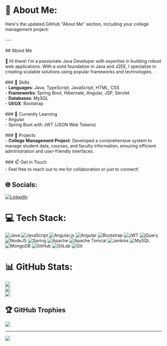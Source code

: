 # 💫 About Me:
Here's the updated GitHub "About Me" section, including your college management project:<br><br>---<br><br>## About Me<br><br>👋 Hi there! I'm a passionate Java Developer with expertise in building robust web applications. With a solid foundation in Java and J2EE, I specialize in creating scalable solutions using popular frameworks and technologies.<br><br>### 🔧 Skills<br>- **Languages**: Java, TypeScript, JavaScript, HTML, CSS<br>- **Frameworks**: Spring Boot, Hibernate, Angular, JSP, Servlet<br>- **Databases**: MySQL<br>- **UI/UX**: Bootstrap<br><br>### 🌱 Currently Learning<br>- Angular<br>- Spring Boot with JWT (JSON Web Tokens)<br><br>### 💼 Projects<br>- **College Management Project**: Developed a comprehensive system to manage student data, courses, and faculty information, ensuring efficient administration and user-friendly interfaces.<br><br>### 📫 Get in Touch<br>- Feel free to reach out to me for collaboration or just to connect!


## 🌐 Socials:
[![LinkedIn](https://img.shields.io/badge/LinkedIn-%230077B5.svg?logo=linkedin&logoColor=white)](https://linkedin.com/in/https://in.linkedin.com/) 

# 💻 Tech Stack:
![Java](https://img.shields.io/badge/java-%23ED8B00.svg?style=for-the-badge&logo=openjdk&logoColor=white) ![JavaScript](https://img.shields.io/badge/javascript-%23323330.svg?style=for-the-badge&logo=javascript&logoColor=%23F7DF1E) ![Angular.js](https://img.shields.io/badge/angular.js-%23E23237.svg?style=for-the-badge&logo=angularjs&logoColor=white) ![Angular](https://img.shields.io/badge/angular-%23DD0031.svg?style=for-the-badge&logo=angular&logoColor=white) ![Bootstrap](https://img.shields.io/badge/bootstrap-%238511FA.svg?style=for-the-badge&logo=bootstrap&logoColor=white) ![JWT](https://img.shields.io/badge/JWT-black?style=for-the-badge&logo=JSON%20web%20tokens) ![jQuery](https://img.shields.io/badge/jquery-%230769AD.svg?style=for-the-badge&logo=jquery&logoColor=white) ![NodeJS](https://img.shields.io/badge/node.js-6DA55F?style=for-the-badge&logo=node.js&logoColor=white) ![Spring](https://img.shields.io/badge/spring-%236DB33F.svg?style=for-the-badge&logo=spring&logoColor=white) ![Apache](https://img.shields.io/badge/apache-%23D42029.svg?style=for-the-badge&logo=apache&logoColor=white) ![Apache Tomcat](https://img.shields.io/badge/apache%20tomcat-%23F8DC75.svg?style=for-the-badge&logo=apache-tomcat&logoColor=black) ![Jenkins](https://img.shields.io/badge/jenkins-%232C5263.svg?style=for-the-badge&logo=jenkins&logoColor=white) ![MySQL](https://img.shields.io/badge/mysql-4479A1.svg?style=for-the-badge&logo=mysql&logoColor=white) ![MongoDB](https://img.shields.io/badge/MongoDB-%234ea94b.svg?style=for-the-badge&logo=mongodb&logoColor=white) ![GitHub](https://img.shields.io/badge/github-%23121011.svg?style=for-the-badge&logo=github&logoColor=white) ![GitLab](https://img.shields.io/badge/gitlab-%23181717.svg?style=for-the-badge&logo=gitlab&logoColor=white) ![Git](https://img.shields.io/badge/git-%23F05033.svg?style=for-the-badge&logo=git&logoColor=white)
# 📊 GitHub Stats:
![](https://github-readme-stats.vercel.app/api?username=fighterrajput&theme=dark&hide_border=false&include_all_commits=false&count_private=false)<br/>
![](https://github-readme-streak-stats.herokuapp.com/?user=fighterrajput&theme=dark&hide_border=false)<br/>
![](https://github-readme-stats.vercel.app/api/top-langs/?username=fighterrajput&theme=dark&hide_border=false&include_all_commits=false&count_private=false&layout=compact)

## 🏆 GitHub Trophies
![](https://github-profile-trophy.vercel.app/?username=fighterrajput&theme=radical&no-frame=false&no-bg=true&margin-w=4)

---
[![](https://visitcount.itsvg.in/api?id=fighterrajput&icon=0&color=0)](https://visitcount.itsvg.in)

<!-- Proudly created with GPRM ( https://gprm.itsvg.in ) -->